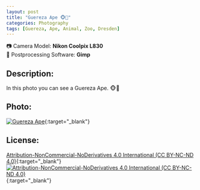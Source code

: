 ```yaml
---
layout: post
title: "Guereza Ape 🐵🍌"
categories: Photography
tags: [Guereza, Ape, Animal, Zoo, Dresden]
---
```

📷 Camera Model: **Nikon Coolpix L830**<br />
💾 Postprocessing Software: **Gimp**
## Description:
In this photo you can see a Guereza Ape. 🐵🍌
## Photo:
[![Guereza Ape](https://live.staticflickr.com/65535/51953608272_3ac47d2bdb_c_d.jpg)](https://www.flickr.com/photos/mike_ravenblack/51953608272){:target="_blank"}
## License:
[Attribution-NonCommercial-NoDerivatives 4.0 International (CC BY-NC-ND 4.0)](https://creativecommons.org/licenses/by-nc-nd/4.0/){:target="_blank"} \
[![Attribution-NonCommercial-NoDerivatives 4.0 International (CC BY-NC-ND 4.0)](https://i.creativecommons.org/l/by-nc-nd/4.0/88x31.png)](http://creativecommons.org/licenses/by-nc-nd/4.0/){:target="_blank"}